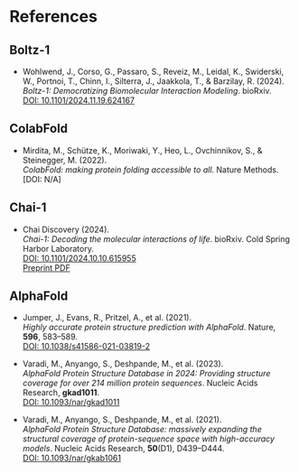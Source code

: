 # References

## Boltz-1
- Wohlwend, J., Corso, G., Passaro, S., Reveiz, M., Leidal, K., Swiderski, W., Portnoi, T., Chinn, I., Silterra, J., Jaakkola, T., & Barzilay, R. (2024).  
  *Boltz-1: Democratizing Biomolecular Interaction Modeling*. bioRxiv.  
  [DOI: 10.1101/2024.11.19.624167](https://doi.org/10.1101/2024.11.19.624167)

## ColabFold
- Mirdita, M., Schütze, K., Moriwaki, Y., Heo, L., Ovchinnikov, S., & Steinegger, M. (2022).  
  *ColabFold: making protein folding accessible to all*. Nature Methods.  
  [DOI: N/A]

## Chai-1
- Chai Discovery (2024).  
  *Chai-1: Decoding the molecular interactions of life*. bioRxiv. Cold Spring Harbor Laboratory.  
  [DOI: 10.1101/2024.10.10.615955](https://doi.org/10.1101/2024.10.10.615955)  
  [Preprint PDF](https://www.biorxiv.org/content/early/2024/10/11/2024.10.10.615955.full.pdf)

## AlphaFold
- Jumper, J., Evans, R., Pritzel, A., et al. (2021).  
  *Highly accurate protein structure prediction with AlphaFold*. Nature, **596**, 583–589.  
  [DOI: 10.1038/s41586-021-03819-2](https://doi.org/10.1038/s41586-021-03819-2)

- Varadi, M., Anyango, S., Deshpande, M., et al. (2023).  
  *AlphaFold Protein Structure Database in 2024: Providing structure coverage for over 214 million protein sequences*. Nucleic Acids Research, **gkad1011**.  
  [DOI: 10.1093/nar/gkad1011](https://doi.org/10.1093/nar/gkad1011)

- Varadi, M., Anyango, S., Deshpande, M., et al. (2021).  
  *AlphaFold Protein Structure Database: massively expanding the structural coverage of protein-sequence space with high-accuracy models*. Nucleic Acids Research, **50**(D1), D439–D444.  
  [DOI: 10.1093/nar/gkab1061](https://doi.org/10.1093/nar/gkab1061)
